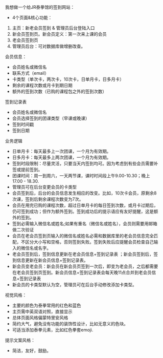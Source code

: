 我想做一个给JR泰拳馆的签到网站： 

- 4个页面&核心功能：
1. 主页：新老会员签到 & 管理员后台登陆入口
2. 新会员签到页。新会员定义：第一次来上课的会员
3. 老会员签到页
4. 管理员后台：可对数据库做增删改查。 

会员信息： 

- 会员姓名或微信名
- 联系方式（email）
- 卡类型（单次卡，两次卡，10次卡，日单月卡，日多月卡）
- 剩余的课程次数或月卡到期日期
- 额外的签到次数（已购的课程包之外的签到次数）

签到记录表

- 会员姓名或微信名
- 会员选择签到的团课类型（早课或晚课）
- 签到时间戳
- 签到日期

业务逻辑

- 日单月卡：每天最多上一次团课，一个月为有效期。
- 日多月卡：每天最多上两次团课，一个月为有效期。
- 签到时段限制：尽量灵活，只要当天内签到均可。因为考虑到有些会员需要补签或提前签到。
- 团课时间：周一到周六，一天两节课，课时时间段上午9.00-10.30；晚上17.00 - 18.30.
- 管理员可在后台变更会员的卡类型
- 会员签到后，后台的会员信息发生相应的改变。比如，10次卡会员，原剩余8次课，签到后剩余课程次数变为7次。
- 会员在用完已购的课程次数，超过日单月卡的每日签到次数，或月卡过期后，仍可签到成功；但作为额外签到。签到成功后的提示语应有友好提醒，这是额外的签到。
- 签到必需输入微信名或姓名;如果有重名（微信名或姓名），会员则需要用邮箱做二次验证
- 会员在老会员签到页输入的微信名或姓名必需和数据库里的老会员信息完全匹配，不区分大小写和空格，否则签到失败。签到失败后应提醒会员检查自己输入的微信名或名字。
- 老会员签到后，签到信息更新在老会员信息+签到记录表 ；新会员签到后，签到信息更新在新会员信息+签到记录表。
- 新会员变老会员：新会员在新会员页签到一次后，即变为老会员，之后都需要在老会员签到页签到。新会员信息+签到记录表会每天晚11点合并到老会员信息+签到记录表
- 新会员的卡类型默认为空，管理员可在后台手动修改添加卡类型。

视觉风格： 

- 主要的颜色为泰拳常用的红色和蓝色
- 主页需中英双语对照，直接显示
- 总体页面风格偏蒙特里安风格
- 简约大气，避免没有功能的装饰性设计，比如无意义的色块。
- 可适当添加泰拳元素，比如红色拳套emoji.

提示文案风格： 

- 简洁，友好，鼓励。